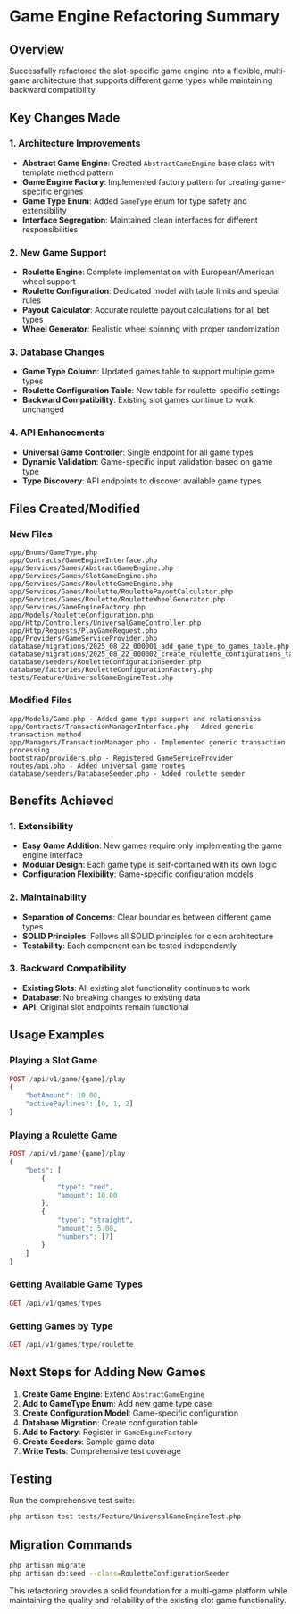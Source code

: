 # Game Engine Refactoring Summary

## Overview
Successfully refactored the slot-specific game engine into a flexible, multi-game architecture that supports different game types while maintaining backward compatibility.

## Key Changes Made

### 1. Architecture Improvements
- **Abstract Game Engine**: Created `AbstractGameEngine` base class with template method pattern
- **Game Engine Factory**: Implemented factory pattern for creating game-specific engines
- **Game Type Enum**: Added `GameType` enum for type safety and extensibility
- **Interface Segregation**: Maintained clean interfaces for different responsibilities

### 2. New Game Support
- **Roulette Engine**: Complete implementation with European/American wheel support
- **Roulette Configuration**: Dedicated model with table limits and special rules
- **Payout Calculator**: Accurate roulette payout calculations for all bet types
- **Wheel Generator**: Realistic wheel spinning with proper randomization

### 3. Database Changes
- **Game Type Column**: Updated games table to support multiple game types
- **Roulette Configuration Table**: New table for roulette-specific settings
- **Backward Compatibility**: Existing slot games continue to work unchanged

### 4. API Enhancements
- **Universal Game Controller**: Single endpoint for all game types
- **Dynamic Validation**: Game-specific input validation based on game type
- **Type Discovery**: API endpoints to discover available game types

## Files Created/Modified

### New Files
```
app/Enums/GameType.php
app/Contracts/GameEngineInterface.php
app/Services/Games/AbstractGameEngine.php
app/Services/Games/SlotGameEngine.php
app/Services/Games/RouletteGameEngine.php
app/Services/Games/Roulette/RoulettePayoutCalculator.php
app/Services/Games/Roulette/RouletteWheelGenerator.php
app/Services/GameEngineFactory.php
app/Models/RouletteConfiguration.php
app/Http/Controllers/UniversalGameController.php
app/Http/Requests/PlayGameRequest.php
app/Providers/GameServiceProvider.php
database/migrations/2025_08_22_000001_add_game_type_to_games_table.php
database/migrations/2025_08_22_000002_create_roulette_configurations_table.php
database/seeders/RouletteConfigurationSeeder.php
database/factories/RouletteConfigurationFactory.php
tests/Feature/UniversalGameEngineTest.php
```

### Modified Files
```
app/Models/Game.php - Added game type support and relationships
app/Contracts/TransactionManagerInterface.php - Added generic transaction method
app/Managers/TransactionManager.php - Implemented generic transaction processing
bootstrap/providers.php - Registered GameServiceProvider
routes/api.php - Added universal game routes
database/seeders/DatabaseSeeder.php - Added roulette seeder
```

## Benefits Achieved

### 1. Extensibility
- **Easy Game Addition**: New games require only implementing the game engine interface
- **Modular Design**: Each game type is self-contained with its own logic
- **Configuration Flexibility**: Game-specific configuration models

### 2. Maintainability
- **Separation of Concerns**: Clear boundaries between different game types
- **SOLID Principles**: Follows all SOLID principles for clean architecture
- **Testability**: Each component can be tested independently

### 3. Backward Compatibility
- **Existing Slots**: All existing slot functionality continues to work
- **Database**: No breaking changes to existing data
- **API**: Original slot endpoints remain functional

## Usage Examples

### Playing a Slot Game
```php
POST /api/v1/game/{game}/play
{
    "betAmount": 10.00,
    "activePaylines": [0, 1, 2]
}
```

### Playing a Roulette Game
```php
POST /api/v1/game/{game}/play
{
    "bets": [
        {
            "type": "red",
            "amount": 10.00
        },
        {
            "type": "straight",
            "amount": 5.00,
            "numbers": [7]
        }
    ]
}
```

### Getting Available Game Types
```php
GET /api/v1/games/types
```

### Getting Games by Type
```php
GET /api/v1/games/type/roulette
```

## Next Steps for Adding New Games

1. **Create Game Engine**: Extend `AbstractGameEngine`
2. **Add to GameType Enum**: Add new game type case
3. **Create Configuration Model**: Game-specific configuration
4. **Database Migration**: Create configuration table
5. **Add to Factory**: Register in `GameEngineFactory`
6. **Create Seeders**: Sample game data
7. **Write Tests**: Comprehensive test coverage

## Testing
Run the comprehensive test suite:
```bash
php artisan test tests/Feature/UniversalGameEngineTest.php
```

## Migration Commands
```bash
php artisan migrate
php artisan db:seed --class=RouletteConfigurationSeeder
```

This refactoring provides a solid foundation for a multi-game platform while maintaining the quality and reliability of the existing slot game functionality.